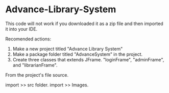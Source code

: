 # Advance-Library-System

This code will not work if you downloaded it as a zip file and then imported it into your IDE.

Recomended actions:

1. Make a new project titled "Advance Library System"
2. Make a package folder titled "AdvanceSystem" in the project.
3. Create three classes that extends JFrame. "loginFrame", "adminFrame", and "librarianFrame".

From the project's file source.

import >> src folder.
import >> Images.
